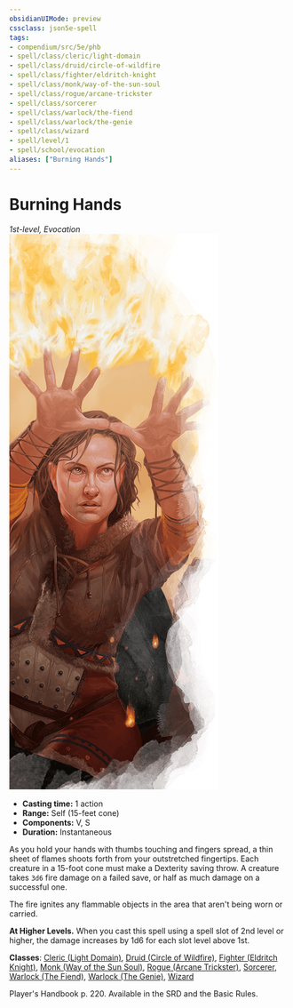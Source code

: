 ```yaml
---
obsidianUIMode: preview
cssclass: json5e-spell
tags:
- compendium/src/5e/phb
- spell/class/cleric/light-domain
- spell/class/druid/circle-of-wildfire
- spell/class/fighter/eldritch-knight
- spell/class/monk/way-of-the-sun-soul
- spell/class/rogue/arcane-trickster
- spell/class/sorcerer
- spell/class/warlock/the-fiend
- spell/class/warlock/the-genie
- spell/class/wizard
- spell/level/1
- spell/school/evocation
aliases: ["Burning Hands"]
---
```

# Burning Hands
*1st-level, Evocation*  
![](../../../assets/img/burning-hands.png)  

- **Casting time:** 1 action
- **Range:** Self (15-feet cone)
- **Components:** V, S
- **Duration:** Instantaneous

As you hold your hands with thumbs touching and fingers spread, a thin sheet of flames shoots forth from your outstretched fingertips. Each creature in a 15-foot cone must make a Dexterity saving throw. A creature takes `3d6` fire damage on a failed save, or half as much damage on a successful one.

The fire ignites any flammable objects in the area that aren't being worn or carried.

**At Higher Levels.** When you cast this spell using a spell slot of 2nd level or higher, the damage increases by 1d6 for each slot level above 1st.

**Classes**: [Cleric (Light Domain)](../../classes/cleric-light-domain.md#), [Druid (Circle of Wildfire)](../../classes/druid-circle-of-wildfire-tce.md#), [Fighter (Eldritch Knight)](../../classes/fighter-eldritch-knight.md#), [Monk (Way of the Sun Soul)](../../classes/monk-way-of-the-sun-soul-xge.md#), [Rogue (Arcane Trickster)](../../classes/rogue-arcane-trickster.md#), [Sorcerer](../../classes/sorcerer.md#), [Warlock (The Fiend)](../../classes/warlock-the-fiend.md#), [Warlock (The Genie)](../../classes/warlock-the-genie-tce.md#), [Wizard](../../classes/wizard.md#)

Player's Handbook p. 220. Available in the SRD and the Basic Rules.